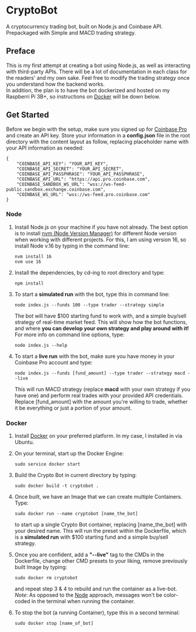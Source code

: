 # CryptoBot
A cryptocurrency trading bot, built on Node.js and Coinbase API. Prepackaged with Simple and MACD trading strategy.

## Preface
This is my first attempt at creating a bot using Node.js, as well as interacting with third-party APIs. There will be a lot of documentation in each class for the readers' and my own sake. Feel free to modify the trading strategy once you understand how the backend works. \
In addition, the plan is to have the bot dockerized and hosted on my Raspberri Pi 3B+, so instructions on [Docker](#docker) will be down below.

## Get Started
Before we begin with the setup, make sure you signed up for [Coinbase Pro](https://pro.coinbase.com) and create an API key. Store your information in a **config.json** file in the root directory with the content layout as follow, replacing placeholder name with your API information as needed: 
```
{
    "COINBASE_API_KEY": "YOUR_API_KEY",
    "COINBASE_API_SECRET": "YOUR_API_SECRET",
    "COINBASE_API_PASSPHRASE": "YOUR_API_PASSPHRASE",
    "COINBASE_API_URL": "https://api.pro.coinbase.com",
    "COINBASE_SANDBOX_WS_URL": "wss://ws-feed-public.sandbox.exchange.coinbase.com",
    "COINBASE_WS_URL": "wss://ws-feed.pro.coinbase.com"
}
```

### Node
1. Install Node.js on your machine if you have not already. The best option is to install [nvm (Node Version Manager)](https://github.com/nvm-sh/nvm) for different Node version when working with different projects. For this, I am using version 16, so install Node v.16 by typing in the command line: 
    ```
    nvm install 16
    nvm use 16
    ```
2. Install the dependencies, by cd-ing to root directory and type:
    ```
    npm install
    ```

3. To start a **simulated run** with the bot, type this in command line:
    ```
    node index.js --funds 100 --type trader --strategy simple
    ```
    The bot will have $100 starting fund to work with, and a simple buy/sell strategy of real-time market feed. This will show how the bot functions, and where **you can develop your own strategy and play around with it!** For more info on command line options, type:
    ```
    node index.js --help
    ```
4. To start a **live run** with the bot, make sure you have money in your Coinbase Pro account and type:
    ```
    node index.js --funds [fund_amount] --type trader --strategy macd --live
    ```
    This will run MACD strategy (replace **macd** with your own strategy if you have one) and perform real trades with your provided API credentials. Replace [fund_amount] with the amount you're willing to trade, whether it be everything or just a portion of your amount. 
   
### Docker
1. Install [Docker](https://docs.docker.com/engine/install/ubuntu/) on your preferred platform. In my case, I installed in via Ubuntu.

2. On your terminal, start up the Docker Engine:
    ```
    sudo service docker start
    ```

3. Build the Crypto Bot in current directory by typing:
    ```
    sudo docker build -t cryptobot .
    ```

4. Once built, we have an Image that we can create multiple Containers. Type:
    ```
    sudo docker run --name cryptobot [name_the_bot]
    ```
    to start up a single Crypto Bot container, replacing [name_the_bot] with your desired name. This will run the preset within the Dockerfile, which is a **simulated run** with $100 starting fund and a simple buy/sell strategy.

5. Once you are confident, add a **"--live"** tag to the CMDs in the Dockerfile, change other CMD presets to your liking, remove previously built Image by typing:
    ```
    sudo docker rm cryptobot
    ```
    and repeat step 3 & 4 to rebuild and run the container as a live-bot. \
    *Note*: As opposed to the [Node](#node) approach, messages won't be color-coded in the terminal when running the container.

6. To stop the bot (a running Container), type this in a second terminal:
    ```
    sudo docker stop [name_of_bot]
    ```
